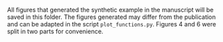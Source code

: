 All figures that generated the synthetic example in the manuscript will be saved in this folder. 
The figures generated may differ from the publication and can be adapted in the script `plot_functions.py`.
Figures 4 and 6 were split in two parts for convenience.

